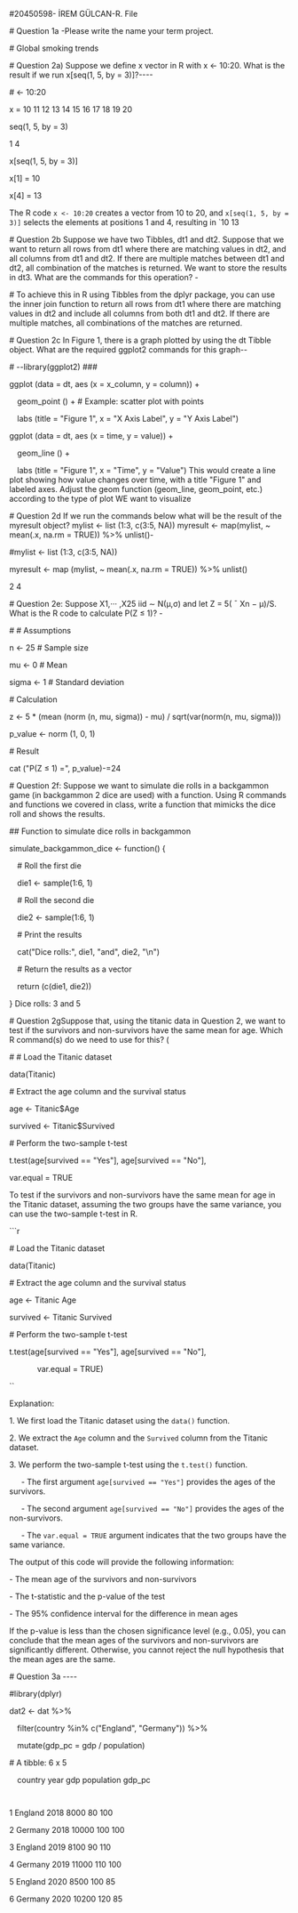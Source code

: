 ﻿#20450598- İREM GÜLCAN-R. File

\# Question 1a -Please write the name your term project.

\# Global smoking trends

\# Question 2a) Suppose we define x vector in R with x <- 10:20. What is the result if we run x[seq(1, 5, by = 3)]?----

\# <- 10:20

x = 10 11 12 13 14 15 16 17 18 19 20

seq(1, 5, by = 3)

1 4

x[seq(1, 5, by = 3)]

x[1] = 10

x[4] = 13

The R code `x <- 10:20` creates a vector from 10 to 20, and `x[seq(1, 5, by = 3)]` selects the elements at positions 1 and 4, resulting in `10 13

\# Question 2b Suppose we have two Tibbles, dt1 and dt2. Suppose that we want to return all rows from dt1 where there are matching values in dt2, and all columns from dt1 and dt2. If there are multiple matches between dt1 and dt2, all combination of the matches is returned. We want to store the results in dt3. What are the commands for this operation? -

\# To achieve this in R using Tibbles from the dplyr package, you can use the inner join function to return all rows from dt1 where there are matching values in dt2 and include all columns from both dt1 and dt2. If there are multiple matches, all combinations of the matches are returned.

\# Question 2c In Figure 1, there is a graph plotted by using the dt Tibble object. What are the required ggplot2 commands for this graph--

\# --library(ggplot2) ###

ggplot (data = dt, aes (x = x\_column, y = column)) +

`  `geom\_point () + # Example: scatter plot with points

`  `labs (title = "Figure 1", x = "X Axis Label", y = "Y Axis Label")

ggplot (data = dt, aes (x = time, y = value)) +

`  `geom\_line () +

`  `labs (title = "Figure 1", x = "Time", y = "Value")
This would create a line plot showing how value changes over time, with a title "Figure 1" and labeled axes. Adjust the geom function (geom\_line, geom\_point, etc.) according to the type of plot WE want to visualize

\# Question 2d If we run the commands below what will be the result of the myresult object? mylist <- list (1:3, c(3:5, NA)) myresult <- map(mylist, ~ mean(.x, na.rm = TRUE)) %>% unlist()-

#mylist <- list (1:3, c(3:5, NA)) 

myresult <- map (mylist, ~ mean(.x, na.rm = TRUE)) %>% unlist()

2 4

\# Question 2e: Suppose X1,··· ,X25 iid ∼ N(µ,σ) and let Z = 5( ¯ Xn − µ)/S. What is the R code to calculate P(Z ≤ 1)? -

\# # Assumptions

n <- 25 # Sample size

mu <- 0 # Mean

sigma <- 1 # Standard deviation

\# Calculation

z <- 5 \* (mean (norm (n, mu, sigma)) - mu) / sqrt(var(norm(n, mu, sigma)))

p\_value <- norm (1, 0, 1)

\# Result

cat ("P(Z ≤ 1) =", p\_value)-=24

\# Question 2f: Suppose we want to simulate die rolls in a backgammon game (in backgammon 2 dice are used) with a function. Using R commands and functions we covered in class, write a function that mimicks the dice roll and shows the results.

\## Function to simulate dice rolls in backgammon

simulate\_backgammon\_dice <- function() {

`  `# Roll the first die

`  `die1 <- sample(1:6, 1)

`  `# Roll the second die

`  `die2 <- sample(1:6, 1)

`  `# Print the results

`  `cat("Dice rolls:", die1, "and", die2, "\n")

`  `# Return the results as a vector

`  `return (c(die1, die2))

} Dice rolls: 3 and 5 

\# Question 2gSuppose that, using the titanic data in Question 2, we want to test if the survivors and non-survivors have the same mean for age. Which R command(s) do we need to use for this? (

\# # Load the Titanic dataset

data(Titanic)

\# Extract the age column and the survival status

age <- Titanic$Age

survived <- Titanic$Survived

\# Perform the two-sample t-test

t.test(age[survived == "Yes"], age[survived == "No"], 

var.equal = TRUE

To test if the survivors and non-survivors have the same mean for age in the Titanic dataset, assuming the two groups have the same variance, you can use the two-sample t-test in R.

\```r

\# Load the Titanic dataset

data(Titanic)

\# Extract the age column and the survival status

age <- Titanic Age

survived <- Titanic Survived

\# Perform the two-sample t-test

t.test(age[survived == "Yes"], age[survived == "No"], 

`       `var.equal = TRUE)

``

Explanation:

1\. We first load the Titanic dataset using the `data()` function.

2\. We extract the `Age` column and the `Survived` column from the Titanic dataset.

3\. We perform the two-sample t-test using the `t.test()` function. 

`   `- The first argument `age[survived == "Yes"]` provides the ages of the survivors.

`   `- The second argument `age[survived == "No"]` provides the ages of the non-survivors.

`   `- The `var.equal = TRUE` argument indicates that the two groups have the same variance.

The output of this code will provide the following information:

\- The mean age of the survivors and non-survivors

\- The t-statistic and the p-value of the test

\- The 95% confidence interval for the difference in mean ages

If the p-value is less than the chosen significance level (e.g., 0.05), you can conclude that the mean ages of the survivors and non-survivors are significantly different. Otherwise, you cannot reject the null hypothesis that the mean ages are the same.

\# Question 3a ----

#library(dplyr)

dat2 <- dat %>%

`  `filter(country %in% c("England", "Germany")) %>%

`  `mutate(gdp\_pc = gdp / population) 

\# A tibble: 6 x 5

`  `country  year   gdp population gdp\_pc

`  `<fct>   <int> <dbl>      <dbl>  <dbl>

1 England  2018 8000         80   100  

2 Germany 2018 10000        100   100  

3 England  2019 8100         90   110  

4 Germany 2019 11000        110   100  

5 England  2020 8500        100    85  

6 Germany 2020 10200        120    85
